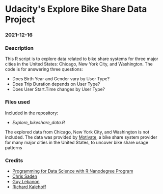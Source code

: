 # Udacity's Explore Bike Share Data Project
### 2021-12-16


### Description
This R script is to explore data related to bike share systems for three major cities in the United States: Chicago, New York City, and Washington.
The code is for answering three questions:
* Does Birth Year and Gender vary by User Type?
* Does Trip Duration depends on User Type?
* Does User Start.Time changes by User Type?


### Files used
Included in the repository:
* _Explore_bikeshare_data.R_

The explored data from Chicago, New York City, and Washington is not included. The data was provided by [Motivate](https://www.motivateco.com/), a bike share system provider for many major cities in the United States, to uncover bike share usage patterns


### Credits
* [Programming for Data Science with R Nanodegree Program](https://www.udacity.com/course/programming-for-data-science-nanodegree-with-R--nd118)
* [Chris Saden](https://github.com/csaden)
* [Guy Lebanon](https://www.linkedin.com/in/guylebanon/)
* [Richard Kalehoff](https://github.com/richardkalehoff)
